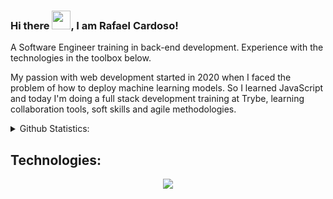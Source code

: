 ### Hi there <img src="https://raw.githubusercontent.com/MartinHeinz/MartinHeinz/master/wave.gif" width="30px">, I am Rafael Cardoso!
A Software Engineer training in back-end development. Experience with the technologies in the toolbox below.
<p>
My passion with web development started in 2020 when I faced the problem of how to deploy machine learning models. So I learned JavaScript and today I'm doing a full stack development training at Trybe, learning collaboration tools, soft skills and agile methodologies.
</p>

<details>
    <summary>Github Statistics:</summary>
<center>
<table>
    <tr>
        <td><img width="390" height="200em" align="left" src="https://github-readme-stats.vercel.app/api/top-langs/?username=rafaelfcardoso&layout=compact&theme=prussian" /></td>
        <td><img width="495px" height="200em" align="center" src="https://github-readme-stats.vercel.app/api?username=rafaelfcardoso&layout=compact&theme=prussian"/></td>
    </tr>   
</table>
</center>
</details>

## Technologies:
<p align="center">
  <a href="https://skillicons.dev">
    <img src="https://skillicons.dev/icons?i=git,javascript,docker,aws,bash,mysql,express,react,nodejs,redux,python" />
  </a>
</p>








